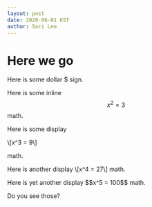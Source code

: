 ```yaml
---
layout: post
date: 2020-06-01 KST
author: Sori Lee
---
```


# Here we go

Here is some dollar $ sign.

Here is some inline $$x^2 = 3$$ math.

Here is some display

\\[x^3 = 9\\]

math.

Here is another display
\\[x^4 = 27\\]
math.

Here is yet another display
\$\$x^5 = 100$$
math.

Do you see those?
